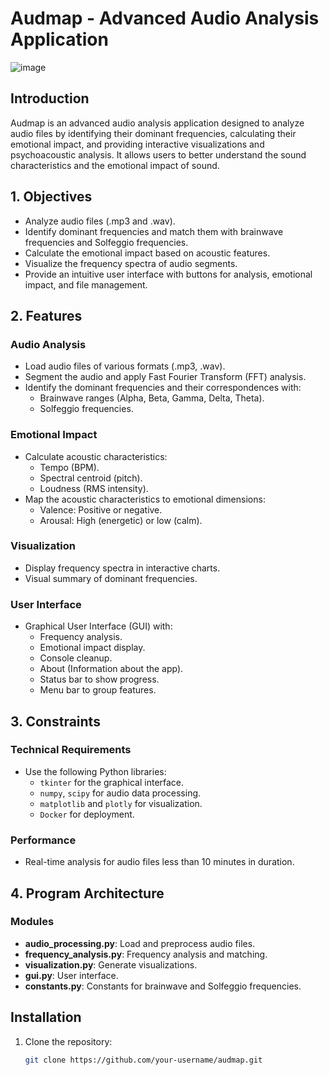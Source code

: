 # Audmap - Advanced Audio Analysis Application

![image](https://github.com/user-attachments/assets/911bcfca-5ab0-4490-9307-23c7dbe8b11e)

## Introduction
Audmap is an advanced audio analysis application designed to analyze audio files by identifying their dominant frequencies, calculating their emotional impact, and providing interactive visualizations and psychoacoustic analysis. It allows users to better understand the sound characteristics and the emotional impact of sound.

## 1. Objectives
- Analyze audio files (.mp3 and .wav).
- Identify dominant frequencies and match them with brainwave frequencies and Solfeggio frequencies.
- Calculate the emotional impact based on acoustic features.
- Visualize the frequency spectra of audio segments.
- Provide an intuitive user interface with buttons for analysis, emotional impact, and file management.

## 2. Features

### Audio Analysis
- Load audio files of various formats (.mp3, .wav).
- Segment the audio and apply Fast Fourier Transform (FFT) analysis.
- Identify the dominant frequencies and their correspondences with:
  - Brainwave ranges (Alpha, Beta, Gamma, Delta, Theta).
  - Solfeggio frequencies.

### Emotional Impact
- Calculate acoustic characteristics:
  - Tempo (BPM).
  - Spectral centroid (pitch).
  - Loudness (RMS intensity).
- Map the acoustic characteristics to emotional dimensions:
  - Valence: Positive or negative.
  - Arousal: High (energetic) or low (calm).

### Visualization
- Display frequency spectra in interactive charts.
- Visual summary of dominant frequencies.

### User Interface
- Graphical User Interface (GUI) with:
  - Frequency analysis.
  - Emotional impact display.
  - Console cleanup.
  - About (Information about the app).
  - Status bar to show progress.
  - Menu bar to group features.

## 3. Constraints

### Technical Requirements
- Use the following Python libraries:
  - `tkinter` for the graphical interface.
  - `numpy`, `scipy` for audio data processing.
  - `matplotlib` and `plotly` for visualization.
  - `Docker` for deployment.

### Performance
- Real-time analysis for audio files less than 10 minutes in duration.

## 4. Program Architecture

### Modules
- **audio_processing.py**: Load and preprocess audio files.
- **frequency_analysis.py**: Frequency analysis and matching.
- **visualization.py**: Generate visualizations.
- **gui.py**: User interface.
- **constants.py**: Constants for brainwave and Solfeggio frequencies.

## Installation

1. Clone the repository:
   ```bash
   git clone https://github.com/your-username/audmap.git
